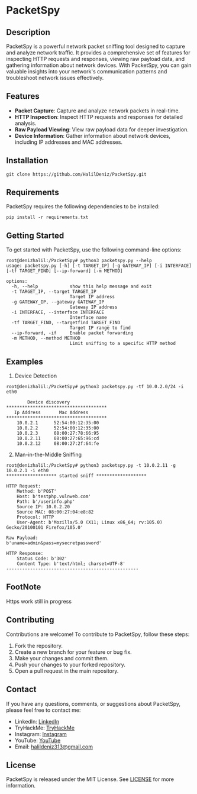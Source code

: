 # PacketSpy

## Description
PacketSpy is a powerful network packet sniffing tool designed to capture and analyze network traffic. It provides a comprehensive set of features for inspecting HTTP requests and responses, viewing raw payload data, and gathering information about network devices. With PacketSpy, you can gain valuable insights into your network's communication patterns and troubleshoot network issues effectively.

## Features
- **Packet Capture**: Capture and analyze network packets in real-time.
- **HTTP Inspection**: Inspect HTTP requests and responses for detailed analysis.
- **Raw Payload Viewing**: View raw payload data for deeper investigation.
- **Device Information**: Gather information about network devices, including IP addresses and MAC addresses.

## Installation
```
git clone https://github.com/HalilDeniz/PacketSpy.git
```

## Requirements
PacketSpy requires the following dependencies to be installed:
```
pip install -r requirements.txt
```

## Getting Started
To get started with PacketSpy, use the following command-line options:

```
root@denizhalil:/PacketSpy# python3 packetspy.py --help                          
usage: packetspy.py [-h] [-t TARGET_IP] [-g GATEWAY_IP] [-i INTERFACE] [-tf TARGET_FIND] [--ip-forward] [-m METHOD]

options:
  -h, --help            show this help message and exit
  -t TARGET_IP, --target TARGET_IP
                        Target IP address
  -g GATEWAY_IP, --gateway GATEWAY_IP
                        Gateway IP address
  -i INTERFACE, --interface INTERFACE
                        Interface name
  -tf TARGET_FIND, --targetfind TARGET_FIND
                        Target IP range to find
  --ip-forward, -if     Enable packet forwarding
  -m METHOD, --method METHOD
                        Limit sniffing to a specific HTTP method
```

## Examples
1. Device Detection
```
root@denizhalil:/PacketSpy# python3 packetspy.py -tf 10.0.2.0/24 -i eth0

        Device discovery
**************************************
   Ip Address       Mac Address
**************************************
    10.0.2.1      52:54:00:12:35:00
    10.0.2.2      52:54:00:12:35:00
    10.0.2.3      08:00:27:78:66:95
    10.0.2.11     08:00:27:65:96:cd
    10.0.2.12     08:00:27:2f:64:fe

```
2. Man-in-the-Middle Sniffing
```
root@denizhalil:/PacketSpy# python3 packetspy.py -t 10.0.2.11 -g 10.0.2.1 -i eth0
******************* started sniff *******************

HTTP Request:
    Method: b'POST'
    Host: b'testphp.vulnweb.com'
    Path: b'/userinfo.php'
    Source IP: 10.0.2.20
    Source MAC: 08:00:27:04:e8:82
    Protocol: HTTP
    User-Agent: b'Mozilla/5.0 (X11; Linux x86_64; rv:105.0) Gecko/20100101 Firefox/105.0'

Raw Payload:
b'uname=admin&pass=mysecretpassword'

HTTP Response:
    Status Code: b'302'
    Content Type: b'text/html; charset=UTF-8'
--------------------------------------------------
```
## FootNote
Https work still in progress

## Contributing
Contributions are welcome! To contribute to PacketSpy, follow these steps:
1. Fork the repository.
2. Create a new branch for your feature or bug fix.
3. Make your changes and commit them.
4. Push your changes to your forked repository.
5. Open a pull request in the main repository.

## Contact
If you have any questions, comments, or suggestions about PacketSpy, please feel free to contact me:
- LinkedIn: [LinkedIn](https://www.linkedin.com/in/halil-ibrahim-deniz/)
- TryHackMe: [TryHackMe](https://tryhackme.com/p/halilovic)
- Instagram: [Instagram](https://www.instagram.com/deniz.halil333/)
- YouTube: [YouTube](https://www.youtube.com/c/HalilDeniz)
- Email: halildeniz313@gmail.com

## License
PacketSpy is released under the MIT License. See [LICENSE](https://github.com/HalilDeniz/PacketSpy/blob/main/LICENSE) for more information.
